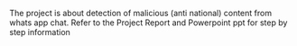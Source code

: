 The project is about detection of malicious (anti national) content from whats app chat.
Refer to the Project Report and Powerpoint ppt for step by step information
